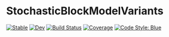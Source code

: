 # StochasticBlockModelVariants

[![Stable](https://img.shields.io/badge/docs-stable-blue.svg)](https://gdalle.github.io/StochasticBlockModelVariants.jl/stable/)
[![Dev](https://img.shields.io/badge/docs-dev-blue.svg)](https://gdalle.github.io/StochasticBlockModelVariants.jl/dev/)
[![Build Status](https://github.com/gdalle/StochasticBlockModelVariants.jl/actions/workflows/CI.yml/badge.svg?branch=main)](https://github.com/gdalle/StochasticBlockModelVariants.jl/actions/workflows/CI.yml?query=branch%3Amain)
[![Coverage](https://codecov.io/gh/gdalle/StochasticBlockModelVariants.jl/branch/main/graph/badge.svg)](https://codecov.io/gh/gdalle/StochasticBlockModelVariants.jl)
[![Code Style: Blue](https://img.shields.io/badge/code%20style-blue-4495d1.svg)](https://github.com/invenia/BlueStyle)
